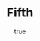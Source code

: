 ---
title: Fifth
description: Chelsea become the European Champion for the second time!!!
img: https://static.independent.co.uk/2021/05/29/22/newFile.jpg?quality=75&width=982&height=726&auto=webp
alt: my first blog post

author:
  name: Space walker
  bio: All about Walker
  image: https://uploads-ssl.webflow.com/5fd119f0d386feb0ce425af0/5fd119f0d386fede1c425ce4_Author%20in%20Nando%20Blue.png
  
---